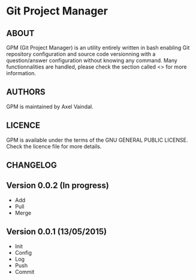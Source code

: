 # Git Project Manager

## ABOUT

GPM (Git Project Manager) is an utility entirely written in bash enabling Git repository configuration and source code versionning
with a question/answer configuration without knowing any command. Many functionnalities are handled, please check the section called <<Functionnalities >> for more information.

## AUTHORS

GPM is maintained by Axel Vaindal.

## LICENCE

GPM is available under the terms of the GNU GENERAL PUBLIC LICENSE. Check the licence file for more details.

## CHANGELOG

Version 0.0.2 (In progress)
----------------------------

- Add
- Pull
- Merge

Version 0.0.1 (13/05/2015)
----------------------------

- Init
- Config
- Log
- Push
- Commit